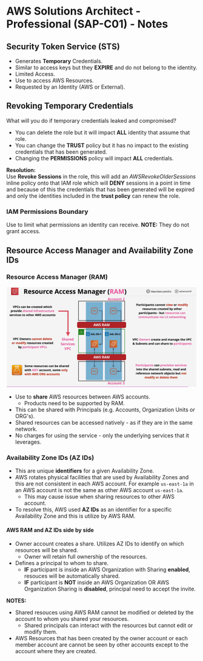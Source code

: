 # AWS Solutions Architect - Professional (SAP-C01) - Notes

## Security Token Service (STS)
- Generates __Temporary__ Credentials. 
- Similar to access keys but they __EXPIRE__ and do not belong to the identity.
- Limited Access.
- Use to access AWS Resources.
- Requested by an Identity (AWS or External).

## Revoking Temporary Credentials

What will you do if temporary credentials leaked and compromised? 

- You can delete the role but it will impact __ALL__ identity that assume that role. 
- You can change the __TRUST__ policy but it has no impact to the existing credentials that has been generated.
- Changing the __PERMISSIONS__ policy will impact __ALL__ credentials.

**Resolution:**  
Use __Revoke Sessions__ in the role,  this will add an *AWSRevokeOlderSessions* inline policy onto that IAM role which will __DENY__ sessions in a point in time and because of this the credentials that has been generated will be expired and only the identities included in the __trust policy__ can renew the role.

### IAM Permissions Boundary
Use to limit what permissions an identity can receive. 
**NOTE:** They do not grant access.

## Resource Access Manager and Availability Zone IDs

### Resource Access Manager (RAM)

![AWS RAM](https://raw.githubusercontent.com/edwardmercado/SAP-C01-Notes/main/images/01%20-%20Advance%20Permissions%20%26%20Accounts/AWS%20RAM.PNG)

- Use to **share** AWS resources between AWS accounts.
  - Products need to be supported by RAM.
- This can be shared with Principals (e.g. Accounts, Organization Units or ORG's).
- Shared resources can be accessed natively - as if they are in the same network.
- No charges for using the service - only the underlying services that it leverages.

### Availability Zone IDs (AZ IDs)
- This are unique **identifiers** for a given Availability Zone.
- AWS rotates physical facilities that are used by Availability Zones and this are not consistent in each AWS account. For example `us-east-1a` in an AWS account is not the same as other AWS account `us-east-1a`.
    - This may cause issue when sharing resources to other AWS account.
 - To resolve this, AWS used **AZ IDs** as an identifier for a specific Availability Zone and this is utilize by AWS RAM.

#### AWS RAM and AZ IDs side by side
- Owner account creates a share. Utilizes AZ IDs to identify on which resources will be shared.
    - Owner will retain full ownership of the resources. 
- Defines a principal to whom to share.
    - **IF** participant is inside an AWS Organization with Sharing **enabled**, resouces will be automatically shared.
    - **IF** participant is **NOT** inside an AWS Organization OR AWS Organization Sharing is **disabled**, principal need to accept the invite.

**NOTES:**
- Shared resouces using AWS RAM cannot be modified or deleted by the account to whom you shared your resources.
    - Shared principals can interact with the resources but cannot edit or modify them.
- AWS Resources that has been created by the owner account or each member account are cannot be seen by other accounts except to the account where they are created.

 




    